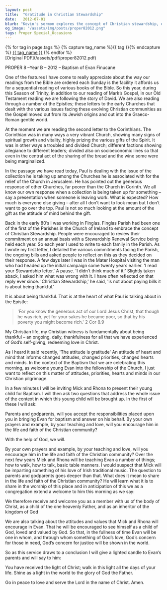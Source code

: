 ```yaml
---
layout: post
title:  "Gratitude in Christian Stewardship"
date:   2012-07-01
blurb: "Kevin's sermon explores the concept of Christian stewardship, emphasizing gratitude as its core principle. He reflects on the teachings of Paul in 2 Corinthians, where the focus is not on the amount given, but the thankful mindset behind giving. The sermon also ties in the baptism of Evan Finucane, using this occasion to discuss the responsibilities of Christian parents and the community in nurturing a child's faith."
og_image: "/assets/img/posts/proper82012.png"
tags: Proper Special_Occasions
---    
```

<div class="tag-pills">
  {% for tag in page.tags %}
    {% capture tag_name %}{{ tag }}{% endcapture %}
    <a href="{{ site.baseurl }}/tag/{{ tag_name | slugify }}" class="tag-pill">{{ tag_name }}</a>
  {% endfor %}
</div>
[Original PDF](/assets/pdf/proper82012.pdf)

PROPER 8 –Year B – 2012 – Baptism of Evan Finucane

One of the features I have come to really appreciate about the way our readings from the Bible are ordered each Sunday is the facility it affords us for a sequential reading of various books of the Bible. So this year, during this Season of Trinity, in addition to our reading of Mark’s Gospel, in our Old Testament reading we are following the story of David. We are also reading through a number of the Epistles; these letters to the early Churches that dealt with the various issues facing these evolving Christian communities as the Gospel moved out from its Jewish origins and out into the Graeco-Roman gentile world.

At the moment we are reading the second letter to the Corinthians. The Corinthian was in many ways a very vibrant Church, showing many signs of spiritual growth and vitality, highly prizing the various gifts of the Spirit. It was in other ways a troubled and divided Church; different factions showing allegiance to different leaders; divided also on socioeconomic lines so that even in the central act of the sharing of the bread and the wine some were being marginalized.

In the passage we have read today, Paul is dealing with the issue of the collection he is taking up among the Churches he is associated with for the relief of the Church in Jerusalem. He has pointed out the generous response of other Churches, far poorer than the Church in Corinth. We all know our own response when a collection is being taken up for something – say a presentation when someone is leaving work. What is expected? How much is everyone else giving – after all I don’t want to look mean but I don’t want to go over the top. Paul is not so much looking at the amount of the gift as the attitude of mind behind the gift.

Back in the early 80’s I was working in Finglas. Finglas Parish had been one of the first of the Parishes in the Church of Ireland to embrace the concept of Christian Stewardship. People were encouraged to review their commitment on an annual basis with a Stewardship Renewal Service being held each year. So each year I used to write to each family in the Parish. As I wrote my first letter, I detailed the various commitments facing the Parish, the ongoing bills and asked people to reflect on this as they decided on their response. A few days later I was in the Mater Hospital visiting the man who had headed up the initial campaign some twenty years earlier. 'I read your Stewardship letter.' A pause. 'I didn’t think much of it!' Slightly taken aback, I asked him what was wrong with it. I have often reflected on that reply ever since. 'Christian Stewardship,' he said, 'is not about paying bills it is about being thankful.'

It is about being thankful. That is at the heart of what Paul is talking about in the Epistle:

> 'For you know the generous act of our Lord Jesus Christ, that though he was rich, yet for your sakes he became poor, so that by his poverty you might become rich.' 2 Cor 8.9

My Christian life, my Christian witness is fundamentally about being thankful – an ongoing, daily, thankfulness for all that we have experienced of God’s self-giving, redeeming love in Christ.

As I heard it said recently, 'The attitude is gratitude' An attitude of heart and mind that informs changed attitudes, changed priorities, changed hearts and minds. In the context of the Baptism that we are celebrating this morning, as welcome young Evan into the fellowship of the Church, I just want to reflect on this matter of attitudes, priorities, hearts and minds in our Christian pilgrimage.

In a few minutes I will be inviting Mick and Rhona to present their young child for Baptism. I will then ask two questions that address the whole issue of the context in which this young child will be brought up. In the first of these I will ask:

Parents and godparents, will you accept the responsibilities placed upon you in bringing Evan for baptism and answer on his behalf. By your own prayers and example, by your teaching and love, will you encourage him in the life and faith of the Christian community?

With the help of God, we will.

By your own prayers and example, by your teaching and love, will you encourage him in the life and faith of the Christian community? Over the next few years Mick and Rhona will be teaching Evan a number of things; how to walk, how to talk, basic table manners. I would suspect that Mick will be imparting something of his love of Irish traditional music. The question to parents and godparents goes deeper than that. What does it mean to share in the life and faith of the Christian community? He will learn what it is to share in the worship of this place and in anticipation of this we as a congregation extend a welcome to him this morning as we say:

We therefore receive and welcome you as a member with us of the body of Christ, as a child of the one heavenly Father, and as an inheritor of the kingdom of God

We are also talking about the attitudes and values that Mick and Rhona will encourage in Evan. That he will be encouraged to see himself as a child of God, loved and valued by God. So that, in the fullness of time Evan will be one in whom, and through whom something of God’s love, God’s concern for those in need, God’s concern for justice will be shown in the world.

So as this service draws to a conclusion I will give a lighted candle to Evan’s parents and will say to him:

You have received the light of Christ; walk in this light all the days of your life. Shine as a light in the world to the glory of God the Father.

Go in peace to love and serve the Lord in the name of Christ. Amen.
